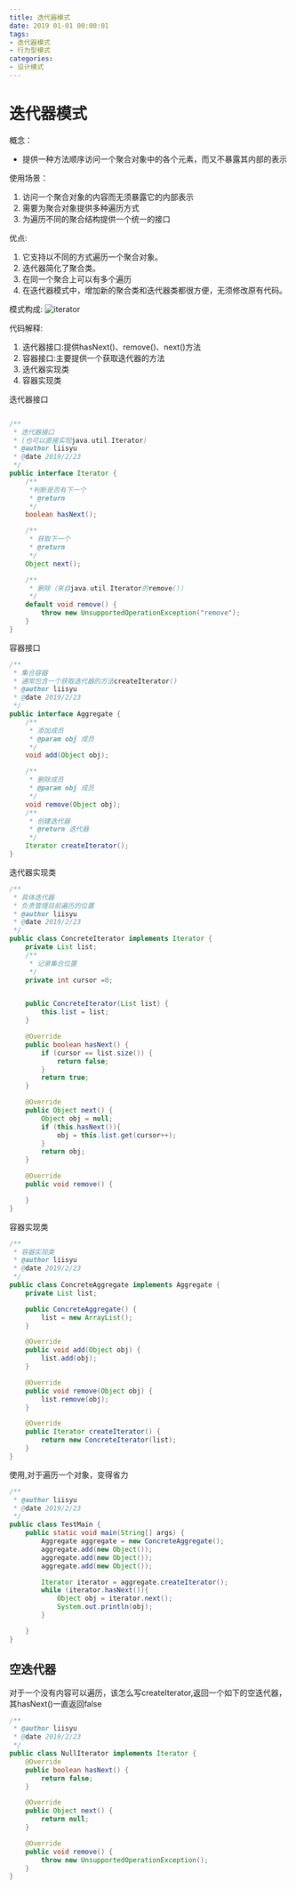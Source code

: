 ```yaml
---
title: 迭代器模式
date: 2019 01-01 00:00:01
tags: 
- 迭代器模式
- 行为型模式
categories: 
- 设计模式
---
```

# 迭代器模式
概念：
- 提供一种方法顺序访问一个聚合对象中的各个元素，而又不暴露其内部的表示

使用场景：
1. 访问一个聚合对象的内容而无须暴露它的内部表示
2. 需要为聚合对象提供多种遍历方式
3. 为遍历不同的聚合结构提供一个统一的接口

优点:
1. 它支持以不同的方式遍历一个聚合对象。 
2. 迭代器简化了聚合类。
3. 在同一个聚合上可以有多个遍历
4. 在迭代器模式中，增加新的聚合类和迭代器类都很方便，无须修改原有代码。

模式构成:
![iterator](https://raw.githubusercontent.com/FameLsy/Images/master/design/iterator.png)

代码解释:
1. 迭代器接口:提供hasNext()、remove()、next()方法
2. 容器接口:主要提供一个获取迭代器的方法
3. 迭代器实现类
4. 容器实现类

迭代器接口
```java

/**
 * 迭代器接口
 * (也可以直接实现java.util.Iterator)
 * @author liisyu
 * @date 2019/2/23
 */
public interface Iterator {
    /**
     *判断是否有下一个
     * @return
     */
    boolean hasNext();

    /**
     * 获取下一个
     * @return
     */
    Object next();

    /**
     * 删除（来自java.util.Iterator的remove()）
     */
    default void remove() {
        throw new UnsupportedOperationException("remove");
    }
}
```

容器接口
```java
/**
 * 集合容器
 * 通常包含一个获取迭代器的方法createIterator()
 * @author liisyu
 * @date 2019/2/23
 */
public interface Aggregate {
    /**
     * 添加成员
     * @param obj 成员
     */
    void add(Object obj);

    /**
     * 删除成员
     * @param obj 成员
     */
    void remove(Object obj);
    /**
     * 创建迭代器
     * @return 迭代器
     */
    Iterator createIterator();
}
```

迭代器实现类
```java
/**
 * 具体迭代器
 * 负责管理目前遍历的位置
 * @author liisyu
 * @date 2019/2/23
 */
public class ConcreteIterator implements Iterator {
    private List list;
    /**
     * 记录集合位置
     */
    private int cursor =0;


    public ConcreteIterator(List list) {
        this.list = list;
    }

    @Override
    public boolean hasNext() {
        if (cursor == list.size()) {
            return false;
        }
        return true;
    }

    @Override
    public Object next() {
        Object obj = null;
        if (this.hasNext()){
            obj = this.list.get(cursor++);
        }
        return obj;
    }

    @Override
    public void remove() {

    }
}
```
容器实现类
```java
/**
 * 容器实现类
 * @author liisyu
 * @date 2019/2/23
 */
public class ConcreteAggregate implements Aggregate {
    private List list;

    public ConcreteAggregate() {
        list = new ArrayList();
    }

    @Override
    public void add(Object obj) {
        list.add(obj);
    }

    @Override
    public void remove(Object obj) {
        list.remove(obj);
    }

    @Override
    public Iterator createIterator() {
        return new ConcreteIterator(list);
    }
}
```

使用,对于遍历一个对象，变得省力
```java
/**
 * @author liisyu
 * @date 2019/2/23
 */
public class TestMain {
    public static void main(String[] args) {
        Aggregate aggregate = new ConcreteAggregate();
        aggregate.add(new Object());
        aggregate.add(new Object());
        aggregate.add(new Object());

        Iterator iterator = aggregate.createIterator();
        while (iterator.hasNext()){
            Object obj = iterator.next();
            System.out.println(obj);
        }

    }
}
```

## 空迭代器
对于一个没有内容可以遍历，该怎么写createIterator,返回一个如下的空迭代器，其hasNext()一直返回false
```java
/**
 * @author liisyu
 * @date 2019/2/23
 */
public class NullIterator implements Iterator {
    @Override
    public boolean hasNext() {
        return false;
    }

    @Override
    public Object next() {
        return null;
    }

    @Override
    public void remove() {
        throw new UnsupportedOperationException();
    }
}
```

